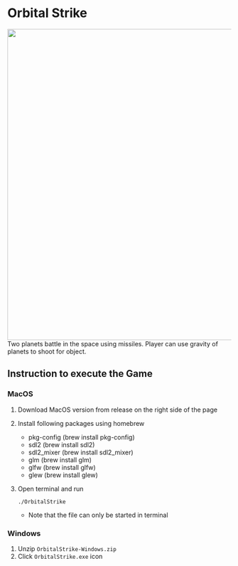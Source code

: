 # Orbital Strike

<img width=700 src="result.gif">
Two planets battle in the space using missiles. Player can use gravity of planets to shoot for object.

## Instruction to execute the Game
### MacOS
1. Download MacOS version from release on the right side of the page
2. Install following packages using homebrew
    - pkg-config (brew install pkg-config)
    - sdl2 (brew install sdl2)
    - sdl2_mixer (brew install sdl2_mixer)
    - glm (brew install glm)
    - glfw (brew install glfw)
    - glew (brew install glew)

3. Open terminal and run 
    ```shell
    ./OrbitalStrike
    ```

    - Note that the file can only be started in terminal

### Windows
1. Unzip `OrbitalStrike-Windows.zip`
2. Click `OrbitalStrike.exe` icon

